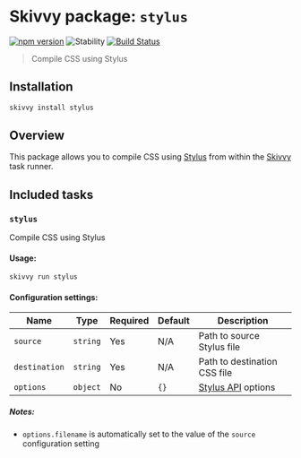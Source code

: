 # Skivvy package: `stylus`
[![npm version](https://img.shields.io/npm/v/@skivvy/skivvy-package-stylus.svg)](https://www.npmjs.com/package/@skivvy/skivvy-package-stylus)
![Stability](https://img.shields.io/badge/stability-stable-brightgreen.svg)
[![Build Status](https://travis-ci.org/skivvyjs/skivvy-package-stylus.svg?branch=master)](https://travis-ci.org/skivvyjs/skivvy-package-stylus)

> Compile CSS using Stylus


## Installation

```bash
skivvy install stylus
```


## Overview

This package allows you to compile CSS using [Stylus](http://stylus-lang.com/) from within the [Skivvy](https://www.npmjs.com/package/skivvy) task runner.


## Included tasks

### `stylus`

Compile CSS using Stylus

#### Usage:

```bash
skivvy run stylus
```


#### Configuration settings:

| Name | Type | Required | Default | Description |
| ---- | ---- | -------- | ------- | ----------- |
| `source` | `string` | Yes | N/A | Path to source Stylus file |
| `destination` | `string` | Yes | N/A | Path to destination CSS file |
| `options` | `object` | No | `{}` | [Stylus API](https://github.com/stylus/stylus/blob/master/docs/js.md) options |

##### Notes:

- `options.filename` is automatically set to the value of the `source` configuration setting

